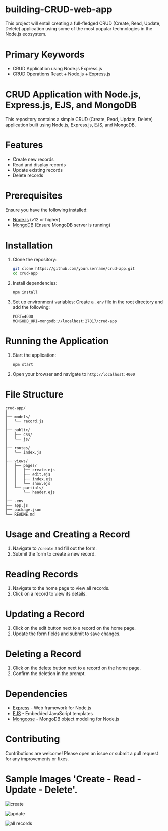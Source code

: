 # building-CRUD-web-app
This project will entail creating a full-fledged CRUD (Create, Read, Update, Delete) application using some of the most popular technologies in the Node.js ecosystem.

# Primary Keywords
- CRUD Application using Node.js Express.js
- CRUD Operations React + Node.js + Express.js

# CRUD Application with Node.js, Express.js, EJS, and MongoDB

This repository contains a simple CRUD (Create, Read, Update, Delete) application built using Node.js, Express.js, EJS, and MongoDB.

# Features

- Create new records
- Read and display records
- Update existing records
- Delete records

# Prerequisites

Ensure you have the following installed:

- [Node.js](https://nodejs.org/) (v12 or higher)
- [MongoDB](https://www.mongodb.com/) (Ensure MongoDB server is running)

# Installation

1. Clone the repository:
    ```bash
    git clone https://github.com/yourusername/crud-app.git
    cd crud-app
    ```

2. Install dependencies:
    ```bash
    npm install
    ```

3. Set up environment variables:
   Create a `.env` file in the root directory and add the following:
    ```plaintext
    PORT=4000
    MONGODB_URI=mongodb://localhost:27017/crud-app
    ```

# Running the Application

1. Start the application:
    ```bash
    npm start
    ```

2. Open your browser and navigate to `http://localhost:4000`

# File Structure

```
crud-app/
│
├── models/
│   └── record.js
│
├── public/
│   ├── css/
│   └── js/
│
├── routes/
│   └── index.js
│
├── views/
│   ├── pages/
│   │   ├── create.ejs
│   │   ├── edit.ejs
│   │   ├── index.ejs
│   │   └── show.ejs
│   └── partials/
│       └── header.ejs
│
├── .env
├── app.js
├── package.json
└── README.md
```

# Usage and Creating a Record

1. Navigate to `/create` and fill out the form.
2. Submit the form to create a new record.

# Reading Records

1. Navigate to the home page to view all records.
2. Click on a record to view its details.

# Updating a Record

1. Click on the edit button next to a record on the home page.
2. Update the form fields and submit to save changes.

# Deleting a Record

1. Click on the delete button next to a record on the home page.
2. Confirm the deletion in the prompt.

# Dependencies

- [Express](https://expressjs.com/) - Web framework for Node.js
- [EJS](https://ejs.co/) - Embedded JavaScript templates
- [Mongoose](https://mongoosejs.com/) - MongoDB object modeling for Node.js

# Contributing

Contributions are welcome! Please open an issue or submit a pull request for any improvements or fixes.

# Sample Images 'Create - Read - Update - Delete'.

![create](https://github.com/anmol2517/Building-CRUD-App-/assets/110680449/dfefd311-4134-461d-9e07-30e7fabdcff8)


![update](https://github.com/anmol2517/Building-CRUD-App-/assets/110680449/27dcb3b5-825d-4e2e-b264-3bf6bf07977c)


![all records](https://github.com/anmol2517/Building-CRUD-App-/assets/110680449/b7bfaa13-cbe6-47db-abc0-7706123edf7c)


